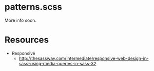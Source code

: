 # patterns.scss

More info soon.


# Resources
* Responsive
    * http://thesassway.com/intermediate/responsive-web-design-in-sass-using-media-queries-in-sass-32 
